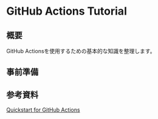 # GitHub Actions Tutorial

## 概要

GitHub Actionsを使用するための基本的な知識を整理します。

## 事前準備



## 参考資料

[Quickstart for GitHub Actions](https://docs.github.com/ja/actions/quickstart)

